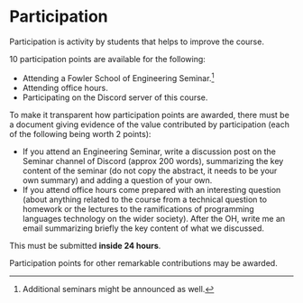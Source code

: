 # Participation

Participation is activity by students that helps to improve the course. 

10 participation points are available for the following:

- Attending a Fowler School of Engineering Seminar.[^seminars]
- Attending office hours.
- Participating on the Discord server of this course.

To make it transparent how participation points are awarded, there must be a document giving evidence of the value contributed by participation (each of the following being worth 2 points):

- If you attend an Engineering Seminar, write a discussion post on the Seminar channel of Discord (approx 200 words), summarizing the key content of the seminar (do not copy the abstract, it needs to be your own summary) and adding a question of your own. 
- If you attend office hours come prepared with an interesting question (about anything related to the course from a technical question to homework or the lectures to the ramifications of programming languages technology on the wider society). After the OH, write me an email summarizing briefly the key content of what we discussed.

This must be submitted **inside 24 hours**.

Participation points for other remarkable contributions may be awarded.

[^seminars]: Additional seminars might be announced as well.
